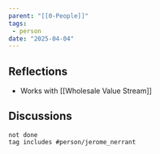 ```yaml
---
parent: "[[0-People]]"
tags:
 - person
date: "2025-04-04"
---
```

## Reflections
* Works with [[Wholesale Value Stream]]
## Discussions
```tasks
not done
tag includes #person/jerome_nerrant
```
